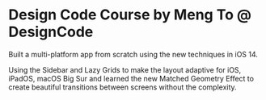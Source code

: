 # Design Code Course by Meng To @ DesignCode
Built a multi-platform app from scratch using the new techniques in iOS 14. 

Using the Sidebar and Lazy Grids to make the layout adaptive for iOS, iPadOS, macOS Big Sur and learned the new Matched Geometry Effect to create beautiful transitions between screens without the complexity. 
